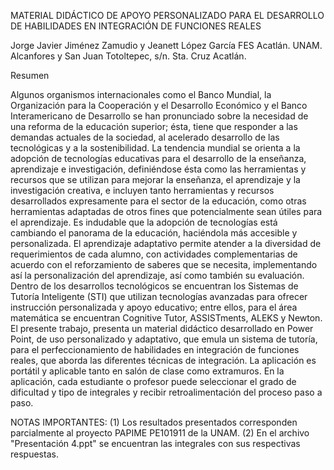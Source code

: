 MATERIAL DIDÁCTICO DE APOYO PERSONALIZADO PARA EL DESARROLLO DE HABILIDADES EN INTEGRACIÓN DE FUNCIONES REALES

Jorge Javier Jiménez Zamudio y Jeanett López García 
FES Acatlán. UNAM. Alcanfores y San Juan Totoltepec, s/n. Sta. Cruz Acatlán.

Resumen

Algunos organismos internacionales como el Banco Mundial, la Organización para la Cooperación y el Desarrollo Económico y el Banco Interamericano de Desarrollo se han pronunciado sobre la necesidad de una reforma de la educación superior; ésta, tiene que responder a las demandas actuales de la sociedad, al acelerado desarrollo de las tecnológicas y a la sostenibilidad. 
La tendencia mundial se orienta a la adopción de tecnologías educativas para el desarrollo de la enseñanza, aprendizaje e investigación, definiéndose ésta como las herramientas y recursos que se utilizan para mejorar la enseñanza, el aprendizaje y la investigación creativa, e incluyen tanto herramientas y recursos desarrollados expresamente para el sector de la educación, como otras herramientas adaptadas de otros fines que potencialmente sean útiles para el aprendizaje. 
Es indudable que la adopción de tecnologías está cambiando el panorama de la educación, haciéndola más accesible y personalizada. El aprendizaje adaptativo permite atender a la diversidad de requerimientos de cada alumno, con actividades complementarias de acuerdo con el reforzamiento de saberes que se necesita, implementando así la personalización del aprendizaje, así como también su evaluación. 
Dentro de los desarrollos tecnológicos se encuentran los Sistemas de Tutoría Inteligente (STI) que utilizan tecnologías avanzadas para ofrecer instrucción personalizada y apoyo educativo; entre ellos, para el área matemática se encuentran Cognitive Tutor, ASSISTments, ALEKS y Newton. 
El presente trabajo, presenta un material didáctico desarrollado en Power Point, de uso personalizado y adaptativo, que emula un sistema de tutoría, para el perfeccionamiento de habilidades en integración de funciones reales, que aborda las diferentes técnicas de integración. La aplicación es portátil y aplicable tanto en salón de clase como extramuros. En la aplicación, cada estudiante o profesor puede seleccionar el grado de dificultad y tipo de integrales y recibir retroalimentación del proceso paso a paso.

NOTAS IMPORTANTES: 
(1)	Los resultados presentados corresponden parcialmente al proyecto PAPIME PE101911 de la UNAM.
(2)	En el archivo "Presentación 4.ppt" se encuentran las integrales con sus respectivas respuestas.

